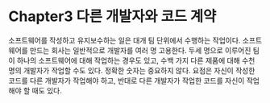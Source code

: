 # Chapter3 다른 개발자와 코드 계약
소프트웨어를 작성하고 유지보수하는 일은 대개 팀 단위에서 수행하는 작업이다. 소프트웨어를 만드는 회사는 일반적으로 개발자를 여러 명 고용한다.
두세 명으로 이루어진 팀이 하나의 소프트웨어에 대해 작업하는 경우도 있고, 수백 가지 다른 제품에 대해 수천 명의 개발자가 작업할 수도 있다. 정확한 숫자는 중요하지 않다.
요점은 자신이 작성한 코드를 다른 개발자가 작업해야 하고, 반대로 다른 개발자가 작업한 코드를 자신이 작업해야 할 때도 있다.
